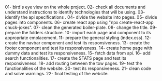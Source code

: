 01- bird's eye view on the whole project.
02- check all documents and understand instructions to identify technologies that will be using.
03- identify the api specifications .
04- divide the website into pages.
05- divide pages into components.
06- create react app using "npx create-react-app chuck-jokes".
07- clean the generated boiler-plate.
08- change the title.
09- prepare the folders structure.
10- import each page and component to its appropriate emplacement.
11- prepare the general styling (index.css).
12- create the navbar component and test its responsiveness.
13- create the footer component and test its responsiveness.
14- create home page with dummy data and test its responsiveness.
15- fetch data from api.
16- add search functionalities.
17- create the STATS page and test its responsiveness.
18- add routing between the tow pages.
19- test the functionalities of the website.
20- test its responsiveness.
21- clean code and solve warnings.
22- final testing of the website.
